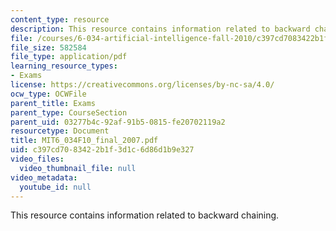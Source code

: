 ```yaml
---
content_type: resource
description: This resource contains information related to backward chaining.
file: /courses/6-034-artificial-intelligence-fall-2010/c397cd7083422b1f3d1c6d86d1b9e327_MIT6_034F10_final_2007.pdf
file_size: 582584
file_type: application/pdf
learning_resource_types:
- Exams
license: https://creativecommons.org/licenses/by-nc-sa/4.0/
ocw_type: OCWFile
parent_title: Exams
parent_type: CourseSection
parent_uid: 03277b4c-92af-91b5-0815-fe20702119a2
resourcetype: Document
title: MIT6_034F10_final_2007.pdf
uid: c397cd70-8342-2b1f-3d1c-6d86d1b9e327
video_files:
  video_thumbnail_file: null
video_metadata:
  youtube_id: null
---
```

This resource contains information related to backward chaining.